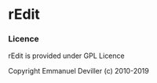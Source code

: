# rEdit 


### Licence

rEdit is provided under GPL Licence

Copyright Emmanuel Deviller (c) 2010-2019




